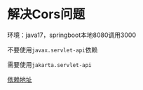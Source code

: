 # 解决Cors问题
环境：java17，springboot本地8080调用3000

不要使用```javax.servlet-api```依赖

需要使用```jakarta.servlet-api```

[依赖地址](https://mvnrepository.com/artifact/jakarta.servlet/jakarta.servlet-api/6.0.0)